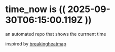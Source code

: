# time_now is (( 2025-09-30T06:15:00.119Z ))

an automated repo that shows the currnent time

inspired by [breakingheatmap](https://github.com/breakingheatmap/breakingheatmap)